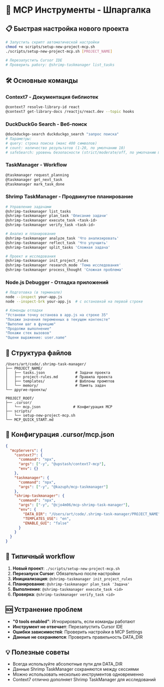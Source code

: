 # 🚀 MCP Инструменты - Шпаргалка

## 📋 Быстрая настройка нового проекта

```bash
# Запустить скрипт автоматической настройки
chmod +x scripts/setup-new-project-mcp.sh
./scripts/setup-new-project-mcp.sh [PROJECT_NAME]

# Перезапустить Cursor IDE
# Проверить работу: @shrimp-taskmanager list_tasks
```

## 🛠️ Основные команды

### Context7 - Документация библиотек

```bash
@context7 resolve-library-id react
@context7 get-library-docs /reactjs/react.dev --topic hooks
```

### DuckDuckGo Search - Веб-поиск

```bash
@duckduckgo-search duckduckgo_search "запрос поиска"
# Параметры:
# query: строка поиска (макс 400 символов)
# count: количество результатов (1-20, по умолчанию 10)
# safeSearch: уровень безопасности (strict/moderate/off, по умолчанию moderate)
```

### TaskManager - Workflow

```bash
@taskmanager request_planning
@taskmanager get_next_task
@taskmanager mark_task_done
```

### Shrimp TaskManager - Продвинутое планирование

```bash
# Управление задачами
@shrimp-taskmanager list_tasks
@shrimp-taskmanager plan_task 'Описание задачи'
@shrimp-taskmanager execute_task <task-id>
@shrimp-taskmanager verify_task <task-id>

# Анализ и планирование
@shrimp-taskmanager analyze_task 'Что анализировать'
@shrimp-taskmanager reflect_task 'Что улучшить'
@shrimp-taskmanager split_tasks 'Сложная задача'

# Проект и исследования
@shrimp-taskmanager init_project_rules
@shrimp-taskmanager research_mode 'Тема исследования'
@shrimp-taskmanager process_thought 'Сложная проблема'
```

### Node.js Debugger - Отладка приложений

```bash
# Подготовка (в терминале)
node --inspect your-app.js
node --inspect-brk your-app.js  # с остановкой на первой строке

# Команды отладки
"Установи точку останова в app.js на строке 35"
"Покажи значения переменных в текущем контексте"
"Выполни шаг в функцию"
"Продолжи выполнение"
"Покажи стек вызовов"
"Оцени выражение: user.name"
```

## 📁 Структура файлов

```
/Users/art/code/.shrimp-task-manager/
├── PROJECT_NAME/
│   ├── tasks.json              # Задачи проекта
│   ├── project-rules.md        # Правила проекта
│   ├── templates/              # Шаблоны промптов
│   └── memory/                 # Память задач
└── другие-проекты/

PROJECT_ROOT/
├── .cursor/
│   └── mcp.json               # Конфигурация MCP
├── scripts/
│   └── setup-new-project-mcp.sh
└── MCP_QUICK_START.md
```

## 🔧 Конфигурация .cursor/mcp.json

```json
{
  "mcpServers": {
    "context7": {
      "command": "npx",
      "args": ["-y", "@upstash/context7-mcp"],
      "env": {}
    },
    "taskmanager": {
      "command": "npx",
      "args": ["-y", "@kazuph/mcp-taskmanager"]
    },
    "shrimp-taskmanager": {
      "command": "npx",
      "args": ["-y", "@cjo4m06/mcp-shrimp-task-manager"],
      "env": {
        "DATA_DIR": "/Users/art/code/.shrimp-task-manager/PROJECT_NAME",
        "TEMPLATES_USE": "en",
        "ENABLE_GUI": "false"
      }
    }
  }
}
```

## 🎯 Типичный workflow

1. **Новый проект**: `./scripts/setup-new-project-mcp.sh`
2. **Перезапуск Cursor**: Обязательно после настройки
3. **Инициализация**: `@shrimp-taskmanager init_project_rules`
4. **Планирование**: `@shrimp-taskmanager plan_task 'Задача'`
5. **Выполнение**: `@shrimp-taskmanager execute_task <id>`
6. **Проверка**: `@shrimp-taskmanager verify_task <id>`

## 🆘 Устранение проблем

- **"0 tools enabled"**: Игнорировать, если команды работают
- **Инструмент не отвечает**: Перезапустить Cursor IDE
- **Ошибки зависимостей**: Проверить настройки в MCP Settings
- **Данные не сохраняются**: Проверить правильность DATA_DIR

## 💡 Полезные советы

- Всегда используйте абсолютные пути для DATA_DIR
- Данные Shrimp TaskManager сохраняются между сессиями
- Можно использовать несколько инструментов одновременно
- Context7 отлично дополняет Shrimp TaskManager для исследований
